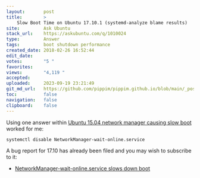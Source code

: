 ```yaml
---
layout:       post
title:        >
    Slow Boot Time on Ubuntu 17.10.1 (systemd-analyze blame results)
site:         Ask Ubuntu
stack_url:    https://askubuntu.com/q/1010024
type:         Answer
tags:         boot shutdown performance
created_date: 2018-02-26 16:52:44
edit_date:    
votes:        "5 "
favorites:    
views:        "4,119 "
accepted:     
uploaded:     2023-09-19 23:21:49
git_md_url:   https://github.com/pippim/pippim.github.io/blob/main/_posts/2018/2018-02-26-Slow-Boot-Time-on-Ubuntu-17.10.1-_systemd-analyze-blame-results_.md
toc:          false
navigation:   false
clipboard:    false
---
```


Using one answer within [Ubuntu 15.04 network manager causing slow boot][1] worked for me:

``` 
systemctl disable NetworkManager-wait-online.service
```

A bug report for 17.10 has already been filed and you may wish to subscribe to it:

- [NetworkManager-wait-online.service slows down boot][2]


  [1]: https://askubuntu.com/questions/615006/ubuntu-15-04-network-manager-causing-slow-boot
  [2]: https://bugs.launchpad.net/ubuntu/+source/network-manager/+bug/1723809
